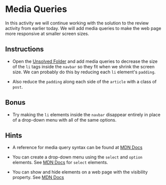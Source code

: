 # Media Queries

In this activity we will continue working with the solution to the review activity from earlier today. We will add media queries to make the web page more responsive at smaller screen sizes.

## Instructions

* Open the [Unsolved Folder](Unsolved) and add media queries to decrease the size of the `li` tags inside the `navbar` so they fit when we shrink the screen size. We can probably do this by reducing each `li` element's `padding`.

* Also reduce the `padding` along each side of the `article` with a class of `post`.

## Bonus

* Try making the `li` elements inside the `navbar` disappear entirely in place of a drop-down menu with all of the same options.

## Hints

* A reference for media query syntax can be found at [MDN Docs](https://developer.mozilla.org/en-US/docs/Web/CSS/Media_Queries/Using_media_queries)

* You can create a drop-down menu using the `select` and `option` elements. See [MDN Docs](https://developer.mozilla.org/en-US/docs/Web/HTML/Element/select) for `select` elements.

* You can show and hide elements on a web page with the visibility property. See [MDN Docs](https://developer.mozilla.org/en-US/docs/Web/CSS/visibility)
